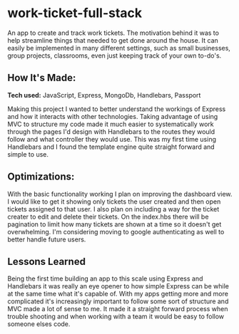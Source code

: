 # work-ticket-full-stack

An app to create and track work tickets. The motivation behind it was to help streamline things that needed to get done around the house. It can easily be implemented in many different settings, such as small businesses, group projects, classrooms, even just keeping track of your own to-do's. 

## How It's Made:

**Tech used:** JavaScript, Express, MongoDb, Handlebars, Passport

Making this project I wanted to better understand the workings of Express and how it interacts with other technologies. Taking advantage of using MVC to structure my code made it much easier to systematically work through the pages I'd design with Handlebars to the routes they would follow and what controller they would use. This was my first time using Handlebars and I found the template engine quite straight forward and simple to use. 

## Optimizations:

With the basic functionality working I plan on improving the dashboard view. I would like to get it showing only tickets the user created and then open tickets assigned to that user. I also plan on including a way for the ticket creater to edit and delete their tickets. On the index.hbs there will be pagination to limit how many tickets are shown at a time so it doesn't get overwhelming.  I'm considering moving to google authenticating as well to better handle future users.

## Lessons Learned

Being the first time building an app to this scale using Express and Handlebars it was really an eye opener to how simple Express can be while at the same time what it's capable of. With my apps getting more and more complicated it's increasingly important to follow some sort of structure and MVC made a lot of sense to me. It made it a straight forward process when trouble shooting and when working with a team it would be easy to follow someone elses code.
